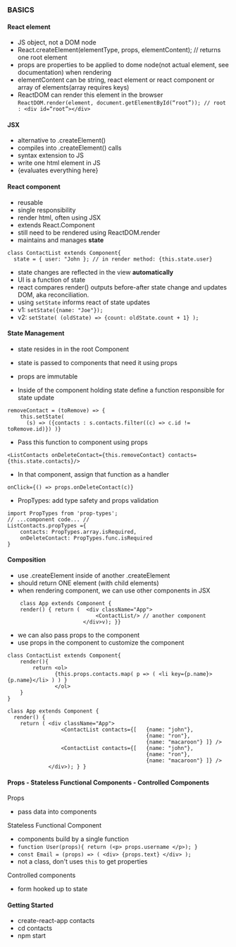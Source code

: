 ### BASICS

#### React element

- JS object, not a DOM node
- React.createElement(elementType, props, elementContent); // returns one root element
- props are properties to be applied to dome node(not actual element, see documentation) when rendering
- elementContent can be string, react element or react component or array of elements(array requires keys)
- ReactDOM can render this element in the browser
    ```ReactDOM.render(element, document.getElementById(“root”)); // root : <div id=“root”></div>```

#### JSX

- alternative to .createElement()
- compiles into .createElement() calls
- syntax extension to JS
- write one html element in JS
- {evaluates everything here}

#### React component

- reusable
- single responsibility
- render html, often using JSX
- extends React.Component
- still need to be rendered using ReactDOM.render
- maintains and manages **state**
```
class ContactList extends Component{
  state = { user: "John }; // in render method: {this.state.user} 
```
- state changes are reflected in the view **automatically**
- UI is a function of state
- react compares render() outputs before-after state change and updates DOM, aka reconciliation.
- using `setState` informs react of state updates
- v1: `setState({name: "Joe"});`
- v2: `setState( (oldState) => {count: oldState.count + 1} );`

#### State Management

- state resides in in the root Component
- state is passed to components that need it using props 
- props are immutable

- Inside of the component holding state define a function responsible for state update
```
removeContact = (toRemove) => {
    this.setState(
      (s) => ({contacts : s.contacts.filter((c) => c.id != toRemove.id)}) )}
```
- Pass this function to component using props
```
<ListContacts onDeleteContact={this.removeContact} contacts={this.state.contacts}/>
```
- In that component, assign that function as a handler
```
onClick={() => props.onDeleteContact(c)}
```
- PropTypes: add type safety and props validation
```
import PropTypes from 'prop-types'; 
// ...component code... //
ListContacts.propTypes ={ 
    contacts: PropTypes.array.isRequired,
    onDeleteContact: PropTypes.func.isRequired
}
```




#### Composition

- use .createElement inside of another .createElement
- should return ONE element (with child elements)
- when rendering component, we can use other components in JSX
```
    class App extends Component {
    render() { return (  <div className="App">
                 	  		<ContactList/> // another component
      			        </div>v); }}
```
- we can also pass props to the component
- use props in the component to customize the component

```
class ContactList extends Component{
    render(){
        return <ol>
               {this.props.contacts.map( p => ( <li key={p.name}> {p.name}</li> ) ) }
               </ol>
    }
}

class App extends Component {
  render() {
    return ( <div className="App">
                 <ContactList contacts={[   {name: "john"},
                                            {name: "ron"},
                                            {name: "macaroon"} ]} />
                 <ContactList contacts={[   {name: "john"},
                                            {name: "ron"},
                                            {name: "macaroon"} ]} />
             </div>); } }
```


#### Props - Stateless Functional Components - Controlled Components

Props
- pass data into components

Stateless Functional Component
- components build by a single function
- `function User(props){ return (<p> props.username </p>); }`
- `const Email = (props) => ( <div> {props.text} </div> );`
- not a class, don't uses `this` to get properties

Controlled components
- form hooked up to state


#### Getting Started
- create-react-app contacts
- cd contacts
- npm start


